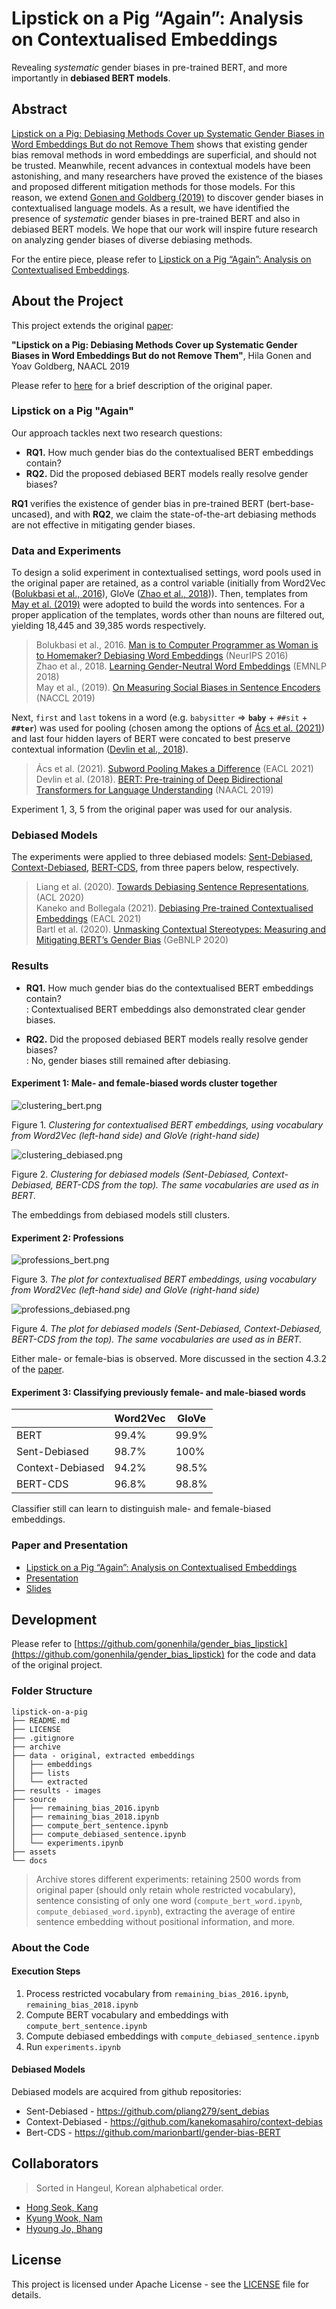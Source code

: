# Lipstick on a Pig “Again”: Analysis on Contextualised Embeddings

Revealing *systematic* gender biases in pre-trained BERT, and more importantly in **debiased BERT models**.
<!-- Proceeded in CS475, KAIST, 2022 Fall. -->

## Abstract

[Lipstick on a Pig: Debiasing Methods Cover up Systematic Gender Biases in Word Embeddings But do not Remove Them](https://arxiv.org/pdf/1903.03862.pdf) shows that existing gender bias removal methods in word embeddings are superficial, and should not be trusted. Meanwhile, recent advances in contextual models have been astonishing, and many researchers have proved the existence of the biases and proposed different mitigation methods for those models. For this reason, we extend [Gonen and Goldberg (2019)](https://arxiv.org/pdf/1903.03862.pdf) to discover gender biases in contextualised language models. As a result, we have identified the presence of *systematic* gender biases in pre-trained BERT and also in debiased BERT models. We hope that our work will inspire future research on analyzing gender biases of diverse debiasing methods.

For the entire piece, please refer to [Lipstick on a Pig “Again”: Analysis on Contextualised Embeddings](./docs/Lipstick%20on%20a%20Pig%20%E2%80%9CAgain%E2%80%9D%20-%20Analysis%20on%20Contextualised%20Embeddings.pdf).

## About the Project

This project extends the original [paper](https://arxiv.org/pdf/1903.03862.pdf):

**"Lipstick on a Pig: Debiasing Methods Cover up Systematic Gender Biases in Word Embeddings But do not Remove Them"**, Hila Gonen and Yoav Goldberg, NAACL 2019

Please refer to [here](./docs/original.md) for a brief description of the original paper.

### Lipstick on a Pig "Again"

Our approach tackles next two research questions:

- **RQ1.** How much gender bias do the contextualised BERT embeddings contain?
- **RQ2.** Did the proposed debiased BERT models really resolve gender biases?

**RQ1** verifies the existence of gender bias in pre-trained BERT (bert-base-uncased), and with **RQ2**, we claim the state-of-the-art debiasing methods are not effective in mitigating gender biases.

### Data and Experiments



To design a solid experiment in contextualised settings, word pools used in the original paper are retained, as a control variable (initially from Word2Vec ([Bolukbasi et al., 2016](https://proceedings.neurips.cc/paper/2016/file/a486cd07e4ac3d270571622f4f316ec5-Paper.pdf)), GloVe ([Zhao et al., 2018](https://arxiv.org/pdf/1809.01496.pdf))). Then, templates from [May et al. (2019)](https://arxiv.org/pdf/1903.10561.pdf) were adopted to build the words into sentences. For a proper application of the templates, words other than nouns are filtered out, yielding 18,445 and 39,385 words respectively. 

> Bolukbasi et al., 2016. [Man is to Computer Programmer as Woman is to Homemaker? Debiasing Word Embeddings](https://arxiv.org/abs/1607.06520) (NeurIPS 2016)  
> Zhao et al., 2018. [Learning Gender-Neutral Word Embeddings](https://aclanthology.org/D18-1521) (EMNLP 2018)  
> May et al., (2019). [On Measuring Social Biases in Sentence Encoders](https://arxiv.org/abs/1903.10561) (NACCL 2019)

Next, `first` and `last` tokens in a word (e.g. `babysitter` => **`baby`** + `##sit` + **`##ter`**) was used for pooling (chosen among the options of [Ács et al. (2021)](https://www.researchgate.net/publication/349520093_Subword_Pooling_Makes_a_Difference)) and last four hidden layers of BERT were concated to best preserve contextual information ([Devlin et al., 2018](https://arxiv.org/pdf/1810.04805.pdf)). 

> Ács et al. (2021). [Subword Pooling Makes a Difference](https://www.researchgate.net/publication/349520093_Subword_Pooling_Makes_a_Difference) (EACL 2021)  
> Devlin et al. (2018). [BERT: Pre-training of Deep Bidirectional Transformers for Language Understanding](https://arxiv.org/abs/1810.04805) (NAACL 2019)

Experiment 1, 3, 5 from the original paper was used for our analysis.

### Debiased Models

The experiments were applied to three debiased models: [Sent-Debiased](https://aclanthology.org/2020.acl-main.488.pdf), [Context-Debiased](https://aclanthology.org/2021.eacl-main.107.pdf), [BERT-CDS](https://aclanthology.org/2020.gebnlp-1.1.pdf), from three papers below, respectively.

> Liang et al. (2020). [Towards Debiasing Sentence Representations](https://aclanthology.org/2020.acl-main.488), (ACL 2020)  
> Kaneko and Bollegala (2021). [Debiasing Pre-trained Contextualised Embeddings](https://aclanthology.org/2021.eacl-main.107) (EACL 2021)  
> Bartl et al. (2020). [Unmasking Contextual Stereotypes: Measuring and Mitigating BERT’s Gender Bias](https://aclanthology.org/2020.gebnlp-1.1) (GeBNLP 2020)

### Results

- **RQ1.** How much gender bias do the contextualised BERT embeddings contain?  
: Contextualised BERT embeddings also demonstrated clear gender biases.

- **RQ2.** Did the proposed debiased BERT models really resolve gender biases?  
: No, gender biases still remained after debiasing.

#### Experiment 1: Male- and female-biased words cluster together

![clustering_bert.png](./assets/clustering_bert.png)

Figure 1. *Clustering for contextualised BERT embeddings, using vocabulary from Word2Vec (left-hand side) and GloVe (right-hand side)*

![clustering_debiased.png](./assets/clustering_debiased.png)

Figure 2. *Clustering for debiased models (Sent-Debiased, Context-Debiased, BERT-CDS from the top). The same vocabularies are used as in BERT.*

The embeddings from debiased models still clusters.

#### Experiment 2: Professions

![professions_bert.png](./assets/professions_bert.png)

Figure 3. *The plot for contextualised BERT embeddings, using vocabulary from Word2Vec (left-hand side) and GloVe (right-hand side)*

![professions_debiased.png](./assets/professions_debiased.png)

Figure 4. *The plot for debiased models (Sent-Debiased, Context-Debiased, BERT-CDS from the top). The same vocabularies are used as in BERT.*

Either male- or female-bias is observed. More discussed in the section 4.3.2 of the [paper](./docs/Lipstick%20on%20a%20Pig%20%E2%80%9CAgain%E2%80%9D%20-%20Analysis%20on%20Contextualised%20Embeddings.pdf).

#### Experiment 3: Classifying previously female- and male-biased words

|                  | Word2Vec | GloVe        |
| ---------------- | -------- | ------------ |
| BERT             | 99.4%    | 99.9%        |
| Sent-Debiased    | 98.7%    | 100%         |
| Context-Debiased | 94.2%    | 98.5%        |
| BERT-CDS         | 96.8%    | 98.8%        |

Classifier still can learn to distinguish male- and female-biased embeddings.

### Paper and Presentation

- [Lipstick on a Pig “Again”: Analysis on Contextualised Embeddings](./docs/Lipstick%20on%20a%20Pig%20%E2%80%9CAgain%E2%80%9D%20-%20Analysis%20on%20Contextualised%20Embeddings.pdf)
- [Presentation](https://www.youtube.com/watch?v=3-ZAgVxtclM&list=PL-nWDVwiX2BcCnME6oy0OLumYlkFFXr0-)
- [Slides](https://docs.google.com/presentation/d/19HI123JeJn0smyjredlQucBH6oGA-3mZXNgzlN6i1O0)

## Development

Please refer to [https://github.com/gonenhila/gender_bias_lipstick](https://github.com/gonenhila/gender_bias_lipstick) for the code and data of the original project.

### Folder Structure

```
lipstick-on-a-pig
├── README.md
├── LICENSE
├── .gitignore
├── archive
├── data - original, extracted embeddings
│   ├── embeddings
│   ├── lists
│   └── extracted
├── results - images
├── source
│   ├── remaining_bias_2016.ipynb
│   ├── remaining_bias_2018.ipynb
│   ├── compute_bert_sentence.ipynb
│   ├── compute_debiased_sentence.ipynb
│   └── experiments.ipynb
├── assets
└── docs
```

> Archive stores different experiments: retaining 2500 words from original paper (should only retain whole restricted vocabulary), sentence consisting of only one word (`compute_bert_word.ipynb`, `compute_debiased_word.ipynb`), extracting the average of entire sentence embedding without positional information, and more.

### About the Code

#### Execution Steps

1. Process restricted vocabulary from `remaining_bias_2016.ipynb`, `remaining_bias_2018.ipynb`
1. Compute BERT vocabulary and embeddings with `compute_bert_sentence.ipynb`
1. Compute debiased embeddings with `compute_debiased_sentence.ipynb`
1. Run `experiments.ipynb`

#### Debiased Models

Debiased models are acquired from github repositories:

- Sent-Debiased - https://github.com/pliang279/sent_debias
- Context-Debiased - https://github.com/kanekomasahiro/context-debias
- Bert-CDS - https://github.com/marionbartl/gender-bias-BERT

## Collaborators

> Sorted in Hangeul, Korean alphabetical order.

- [Hong Seok, Kang](https://github.com/ghdtjr)
- [Kyung Wook, Nam](https://github.com/nkwook)
- [Hyoung Jo, Bhang](https://github.com/colorsquare)

## License

This project is licensed under Apache License - see the [LICENSE](LICENSE) file for details.
